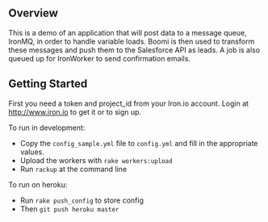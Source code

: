 ## Overview

This is a demo of an application that will post data to a message queue, IronMQ, in order to handle variable
loads. Boomi is then used to transform these messages and push them to the Salesforce API as leads.
A job is also queued up for IronWorker to send confirmation emails.

## Getting Started

First you need a token and project_id from your Iron.io account. Login at http://www.iron.io
to get it or to sign up.

To run in development:

- Copy the `config_sample.yml` file to `config.yml` and fill in the appropriate values.
- Upload the workers with `rake workers:upload`
- Run `rackup` at the command line

To run on heroku:

- Run `rake push_config` to store config
- Then `git push heroku master`

